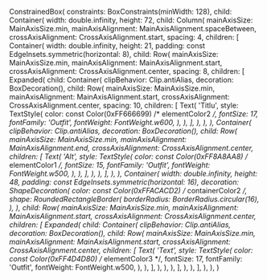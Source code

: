 ConstrainedBox(
    constraints: BoxConstraints(minWidth: 128),
    child: Container(
        width: double.infinity,
        height: 72,
        child: Column(
            mainAxisSize: MainAxisSize.min,
            mainAxisAlignment: MainAxisAlignment.spaceBetween,
            crossAxisAlignment: CrossAxisAlignment.start,
            spacing: 4,
            children: [
                Container(
                    width: double.infinity,
                    height: 21,
                    padding: const EdgeInsets.symmetric(horizontal: 8),
                    child: Row(
                        mainAxisSize: MainAxisSize.min,
                        mainAxisAlignment: MainAxisAlignment.start,
                        crossAxisAlignment: CrossAxisAlignment.center,
                        spacing: 8,
                        children: [
                            Expanded(
                                child: Container(
                                    clipBehavior: Clip.antiAlias,
                                    decoration: BoxDecoration(),
                                    child: Row(
                                        mainAxisSize: MainAxisSize.min,
                                        mainAxisAlignment: MainAxisAlignment.start,
                                        crossAxisAlignment: CrossAxisAlignment.center,
                                        spacing: 10,
                                        children: [
                                            Text(
                                                'Titlu',
                                                style: TextStyle(
                                                    color: const Color(0xFF666699) /* elementColor2 */,
                                                    fontSize: 17,
                                                    fontFamily: 'Outfit',
                                                    fontWeight: FontWeight.w600,
                                                ),
                                            ),
                                        ],
                                    ),
                                ),
                            ),
                            Container(
                                clipBehavior: Clip.antiAlias,
                                decoration: BoxDecoration(),
                                child: Row(
                                    mainAxisSize: MainAxisSize.min,
                                    mainAxisAlignment: MainAxisAlignment.end,
                                    crossAxisAlignment: CrossAxisAlignment.center,
                                    children: [
                                        Text(
                                            'Alt',
                                            style: TextStyle(
                                                color: const Color(0xFF8A8AA8) /* elementColor1 */,
                                                fontSize: 15,
                                                fontFamily: 'Outfit',
                                                fontWeight: FontWeight.w500,
                                            ),
                                        ),
                                    ],
                                ),
                            ),
                        ],
                    ),
                ),
                Container(
                    width: double.infinity,
                    height: 48,
                    padding: const EdgeInsets.symmetric(horizontal: 16),
                    decoration: ShapeDecoration(
                        color: const Color(0xFFACACD2) /* containerColor2 */,
                        shape: RoundedRectangleBorder(
                            borderRadius: BorderRadius.circular(16),
                        ),
                    ),
                    child: Row(
                        mainAxisSize: MainAxisSize.min,
                        mainAxisAlignment: MainAxisAlignment.start,
                        crossAxisAlignment: CrossAxisAlignment.center,
                        children: [
                            Expanded(
                                child: Container(
                                    clipBehavior: Clip.antiAlias,
                                    decoration: BoxDecoration(),
                                    child: Row(
                                        mainAxisSize: MainAxisSize.min,
                                        mainAxisAlignment: MainAxisAlignment.start,
                                        crossAxisAlignment: CrossAxisAlignment.center,
                                        children: [
                                            Text(
                                                'Text',
                                                style: TextStyle(
                                                    color: const Color(0xFF4D4D80) /* elementColor3 */,
                                                    fontSize: 17,
                                                    fontFamily: 'Outfit',
                                                    fontWeight: FontWeight.w500,
                                                ),
                                            ),
                                        ],
                                    ),
                                ),
                            ),
                        ],
                    ),
                ),
            ],
        ),
    ),
)